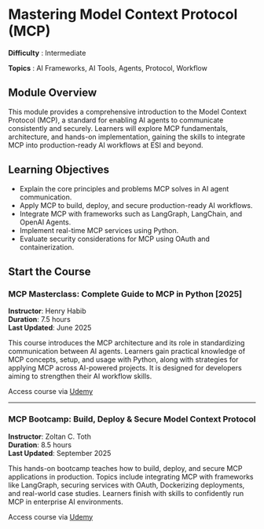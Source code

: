 # Mastering Model Context Protocol (MCP)

**Difficulty** : Intermediate  

**Topics** : AI Frameworks, AI Tools, Agents, Protocol, Workflow  

## Module Overview
This module provides a comprehensive introduction to the Model Context Protocol (MCP), a standard for enabling AI agents to communicate consistently and securely. Learners will explore MCP fundamentals, architecture, and hands-on implementation, gaining the skills to integrate MCP into production-ready AI workflows at ESI and beyond.

## Learning Objectives
- Explain the core principles and problems MCP solves in AI agent communication.  
- Apply MCP to build, deploy, and secure production-ready AI workflows.  
- Integrate MCP with frameworks such as LangGraph, LangChain, and OpenAI Agents.  
- Implement real-time MCP services using Python.  
- Evaluate security considerations for MCP using OAuth and containerization.  

## Start the Course

### MCP Masterclass: Complete Guide to MCP in Python [2025]  
**Instructor**: Henry Habib  
**Duration**: 7.5 hours  
**Last Updated**: June 2025  

This course introduces the MCP architecture and its role in standardizing communication between AI agents. Learners gain practical knowledge of MCP concepts, setup, and usage with Python, along with strategies for applying MCP across AI-powered projects. It is designed for developers aiming to strengthen their AI workflow skills.  

Access course via [Udemy](https://udemy.com/course/learn-mcp-model-context-protocol-complete-guide/)  

---

### MCP Bootcamp: Build, Deploy & Secure Model Context Protocol  
**Instructor**: Zoltan C. Toth  
**Duration**: 8.5 hours  
**Last Updated**: September 2025  

This hands-on bootcamp teaches how to build, deploy, and secure MCP applications in production. Topics include integrating MCP with frameworks like LangGraph, securing services with OAuth, Dockerizing deployments, and real-world case studies. Learners finish with skills to confidently run MCP in enterprise AI environments.  

Access course via [Udemy](https://www.udemy.com/course/learn-mcp-model-context-protocol-course-and-a2a-bootcamphands-hands-on/)  
